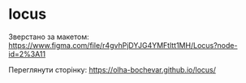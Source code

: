 # locus

Зверстано за макетом:
https://www.figma.com/file/r4gvhPjDYJG4YMFtltt1MH/Locus?node-id=2%3A11

Переглянути сторінку:
https://olha-bochevar.github.io/locus/

